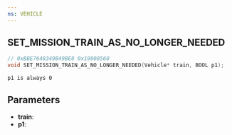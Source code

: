 ```yaml
---
ns: VEHICLE
---
```

## SET_MISSION_TRAIN_AS_NO_LONGER_NEEDED

```c
// 0xBBE7648349B49BE8 0x19808560
void SET_MISSION_TRAIN_AS_NO_LONGER_NEEDED(Vehicle* train, BOOL p1);
```

```
p1 is always 0  
```

## Parameters
* **train**: 
* **p1**: 

